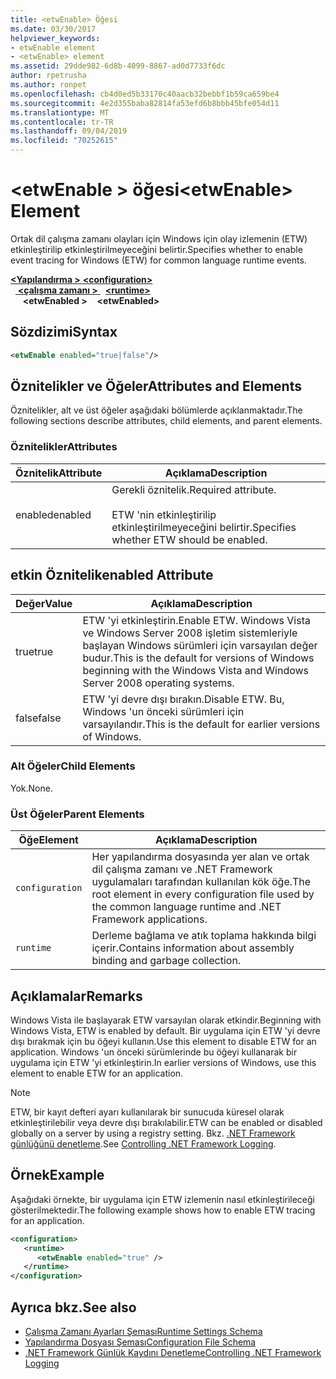 ```yaml
---
title: <etwEnable> Öğesi
ms.date: 03/30/2017
helpviewer_keywords:
- etwEnable element
- <etwEnable> element
ms.assetid: 29dde982-6d8b-4099-8867-ad0d7733f6dc
author: rpetrusha
ms.author: ronpet
ms.openlocfilehash: cb4d0ed5b33170c40aacb32bebbf1b59ca659be4
ms.sourcegitcommit: 4e2d355baba82814fa53efd6b8bbb45bfe054d11
ms.translationtype: MT
ms.contentlocale: tr-TR
ms.lasthandoff: 09/04/2019
ms.locfileid: "70252615"
---
```

# <a name="etwenable-element"></a><span data-ttu-id="915d5-102">\<etwEnable > öğesi</span><span class="sxs-lookup"><span data-stu-id="915d5-102">\<etwEnable> Element</span></span>
<span data-ttu-id="915d5-103">Ortak dil çalışma zamanı olayları için Windows için olay izlemenin (ETW) etkinleştirilip etkinleştirilmeyeceğini belirtir.</span><span class="sxs-lookup"><span data-stu-id="915d5-103">Specifies whether to enable event tracing for Windows (ETW) for common language runtime events.</span></span>  
  
<span data-ttu-id="915d5-104">[ **\<Yapılandırma >** ](../configuration-element.md)</span><span class="sxs-lookup"><span data-stu-id="915d5-104">[**\<configuration>**](../configuration-element.md)</span></span>\
<span data-ttu-id="915d5-105">&nbsp;&nbsp;[ **\<çalışma zamanı >** ](runtime-element.md)</span><span class="sxs-lookup"><span data-stu-id="915d5-105">&nbsp;&nbsp;[**\<runtime>**](runtime-element.md)</span></span>\
<span data-ttu-id="915d5-106">&nbsp;&nbsp;&nbsp;&nbsp; **\<etwEnabled >**</span><span class="sxs-lookup"><span data-stu-id="915d5-106">&nbsp;&nbsp;&nbsp;&nbsp;**\<etwEnabled>**</span></span>  
  
## <a name="syntax"></a><span data-ttu-id="915d5-107">Sözdizimi</span><span class="sxs-lookup"><span data-stu-id="915d5-107">Syntax</span></span>  
  
```xml  
<etwEnable enabled="true|false"/>  
```  
  
## <a name="attributes-and-elements"></a><span data-ttu-id="915d5-108">Öznitelikler ve Öğeler</span><span class="sxs-lookup"><span data-stu-id="915d5-108">Attributes and Elements</span></span>  
 <span data-ttu-id="915d5-109">Öznitelikler, alt ve üst öğeler aşağıdaki bölümlerde açıklanmaktadır.</span><span class="sxs-lookup"><span data-stu-id="915d5-109">The following sections describe attributes, child elements, and parent elements.</span></span>  
  
### <a name="attributes"></a><span data-ttu-id="915d5-110">Öznitelikler</span><span class="sxs-lookup"><span data-stu-id="915d5-110">Attributes</span></span>  
  
|<span data-ttu-id="915d5-111">Öznitelik</span><span class="sxs-lookup"><span data-stu-id="915d5-111">Attribute</span></span>|<span data-ttu-id="915d5-112">Açıklama</span><span class="sxs-lookup"><span data-stu-id="915d5-112">Description</span></span>|  
|---------------|-----------------|  
|<span data-ttu-id="915d5-113">enabled</span><span class="sxs-lookup"><span data-stu-id="915d5-113">enabled</span></span>|<span data-ttu-id="915d5-114">Gerekli öznitelik.</span><span class="sxs-lookup"><span data-stu-id="915d5-114">Required attribute.</span></span><br /><br /> <span data-ttu-id="915d5-115">ETW 'nin etkinleştirilip etkinleştirilmeyeceğini belirtir.</span><span class="sxs-lookup"><span data-stu-id="915d5-115">Specifies whether ETW should be enabled.</span></span>|  
  
## <a name="enabled-attribute"></a><span data-ttu-id="915d5-116">etkin Öznitelik</span><span class="sxs-lookup"><span data-stu-id="915d5-116">enabled Attribute</span></span>  
  
|<span data-ttu-id="915d5-117">Değer</span><span class="sxs-lookup"><span data-stu-id="915d5-117">Value</span></span>|<span data-ttu-id="915d5-118">Açıklama</span><span class="sxs-lookup"><span data-stu-id="915d5-118">Description</span></span>|  
|-----------|-----------------|  
|<span data-ttu-id="915d5-119">true</span><span class="sxs-lookup"><span data-stu-id="915d5-119">true</span></span>|<span data-ttu-id="915d5-120">ETW 'yi etkinleştirin.</span><span class="sxs-lookup"><span data-stu-id="915d5-120">Enable ETW.</span></span> <span data-ttu-id="915d5-121">Windows Vista ve Windows Server 2008 işletim sistemleriyle başlayan Windows sürümleri için varsayılan değer budur.</span><span class="sxs-lookup"><span data-stu-id="915d5-121">This is the default for versions of Windows beginning with the Windows Vista and Windows Server 2008 operating systems.</span></span>|  
|<span data-ttu-id="915d5-122">false</span><span class="sxs-lookup"><span data-stu-id="915d5-122">false</span></span>|<span data-ttu-id="915d5-123">ETW 'yi devre dışı bırakın.</span><span class="sxs-lookup"><span data-stu-id="915d5-123">Disable ETW.</span></span> <span data-ttu-id="915d5-124">Bu, Windows 'un önceki sürümleri için varsayılandır.</span><span class="sxs-lookup"><span data-stu-id="915d5-124">This is the default for earlier versions of Windows.</span></span>|  
  
### <a name="child-elements"></a><span data-ttu-id="915d5-125">Alt Öğeler</span><span class="sxs-lookup"><span data-stu-id="915d5-125">Child Elements</span></span>  
 <span data-ttu-id="915d5-126">Yok.</span><span class="sxs-lookup"><span data-stu-id="915d5-126">None.</span></span>  
  
### <a name="parent-elements"></a><span data-ttu-id="915d5-127">Üst Öğeler</span><span class="sxs-lookup"><span data-stu-id="915d5-127">Parent Elements</span></span>  
  
|<span data-ttu-id="915d5-128">Öğe</span><span class="sxs-lookup"><span data-stu-id="915d5-128">Element</span></span>|<span data-ttu-id="915d5-129">Açıklama</span><span class="sxs-lookup"><span data-stu-id="915d5-129">Description</span></span>|  
|-------------|-----------------|  
|`configuration`|<span data-ttu-id="915d5-130">Her yapılandırma dosyasında yer alan ve ortak dil çalışma zamanı ve .NET Framework uygulamaları tarafından kullanılan kök öğe.</span><span class="sxs-lookup"><span data-stu-id="915d5-130">The root element in every configuration file used by the common language runtime and .NET Framework applications.</span></span>|  
|`runtime`|<span data-ttu-id="915d5-131">Derleme bağlama ve atık toplama hakkında bilgi içerir.</span><span class="sxs-lookup"><span data-stu-id="915d5-131">Contains information about assembly binding and garbage collection.</span></span>|  
  
## <a name="remarks"></a><span data-ttu-id="915d5-132">Açıklamalar</span><span class="sxs-lookup"><span data-stu-id="915d5-132">Remarks</span></span>  
 <span data-ttu-id="915d5-133">Windows Vista ile başlayarak ETW varsayılan olarak etkindir.</span><span class="sxs-lookup"><span data-stu-id="915d5-133">Beginning with Windows Vista, ETW is enabled by default.</span></span> <span data-ttu-id="915d5-134">Bir uygulama için ETW 'yi devre dışı bırakmak için bu öğeyi kullanın.</span><span class="sxs-lookup"><span data-stu-id="915d5-134">Use this element to disable ETW for an application.</span></span> <span data-ttu-id="915d5-135">Windows 'un önceki sürümlerinde bu öğeyi kullanarak bir uygulama için ETW 'yi etkinleştirin.</span><span class="sxs-lookup"><span data-stu-id="915d5-135">In earlier versions of Windows, use this element to enable ETW for an application.</span></span>  
  
> [!NOTE]
> <span data-ttu-id="915d5-136">ETW, bir kayıt defteri ayarı kullanılarak bir sunucuda küresel olarak etkinleştirilebilir veya devre dışı bırakılabilir.</span><span class="sxs-lookup"><span data-stu-id="915d5-136">ETW can be enabled or disabled globally on a server by using a registry setting.</span></span> <span data-ttu-id="915d5-137">Bkz. [.NET Framework günlüğünü denetleme](../../../performance/controlling-logging.md).</span><span class="sxs-lookup"><span data-stu-id="915d5-137">See [Controlling .NET Framework Logging](../../../performance/controlling-logging.md).</span></span>  
  
## <a name="example"></a><span data-ttu-id="915d5-138">Örnek</span><span class="sxs-lookup"><span data-stu-id="915d5-138">Example</span></span>  
 <span data-ttu-id="915d5-139">Aşağıdaki örnekte, bir uygulama için ETW izlemenin nasıl etkinleştirileceği gösterilmektedir.</span><span class="sxs-lookup"><span data-stu-id="915d5-139">The following example shows how to enable ETW tracing for an application.</span></span>  
  
```xml  
<configuration>  
   <runtime>  
      <etwEnable enabled="true" />  
   </runtime>  
</configuration>  
```  
  
## <a name="see-also"></a><span data-ttu-id="915d5-140">Ayrıca bkz.</span><span class="sxs-lookup"><span data-stu-id="915d5-140">See also</span></span>

- [<span data-ttu-id="915d5-141">Çalışma Zamanı Ayarları Şeması</span><span class="sxs-lookup"><span data-stu-id="915d5-141">Runtime Settings Schema</span></span>](index.md)
- [<span data-ttu-id="915d5-142">Yapılandırma Dosyası Şeması</span><span class="sxs-lookup"><span data-stu-id="915d5-142">Configuration File Schema</span></span>](../index.md)
- [<span data-ttu-id="915d5-143">.NET Framework Günlük Kaydını Denetleme</span><span class="sxs-lookup"><span data-stu-id="915d5-143">Controlling .NET Framework Logging</span></span>](../../../performance/controlling-logging.md)
